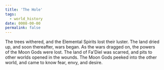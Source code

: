 ```yaml
---
title: 'The Hole'
tags:
  - world_history
date: 0008-00-00
permalink: false
---
```

The trees withered, and the Elemental Spirits lost their luster. The land dried up, and soon thereafter, wars began. As the wars dragged on, the powers of the Moon Gods were lost. The land of Fa'Diel was scarred, and pits to other worlds opened in the wounds. The Moon Gods peeked into the other world, and came to know fear, envy, and desire.